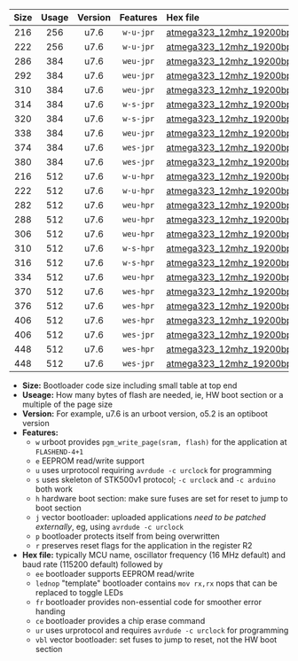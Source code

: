 |Size|Usage|Version|Features|Hex file|
|:-:|:-:|:-:|:-:|:--|
|216|256|u7.6|`w-u-jpr`|[atmega323_12mhz_19200bps_ur_vbl.hex](https://raw.githubusercontent.com/stefanrueger/urboot/main/bootloaders/atmega323/fcpu_12mhz/19200_bps/atmega323_12mhz_19200bps_ur_vbl.hex)|
|222|256|u7.6|`w-u-jpr`|[atmega323_12mhz_19200bps_lednop_ur_vbl.hex](https://raw.githubusercontent.com/stefanrueger/urboot/main/bootloaders/atmega323/fcpu_12mhz/19200_bps/atmega323_12mhz_19200bps_lednop_ur_vbl.hex)|
|286|384|u7.6|`weu-jpr`|[atmega323_12mhz_19200bps_ee_ur_vbl.hex](https://raw.githubusercontent.com/stefanrueger/urboot/main/bootloaders/atmega323/fcpu_12mhz/19200_bps/atmega323_12mhz_19200bps_ee_ur_vbl.hex)|
|292|384|u7.6|`weu-jpr`|[atmega323_12mhz_19200bps_ee_lednop_ur_vbl.hex](https://raw.githubusercontent.com/stefanrueger/urboot/main/bootloaders/atmega323/fcpu_12mhz/19200_bps/atmega323_12mhz_19200bps_ee_lednop_ur_vbl.hex)|
|310|384|u7.6|`weu-jpr`|[atmega323_12mhz_19200bps_ee_lednop_fr_ur_vbl.hex](https://raw.githubusercontent.com/stefanrueger/urboot/main/bootloaders/atmega323/fcpu_12mhz/19200_bps/atmega323_12mhz_19200bps_ee_lednop_fr_ur_vbl.hex)|
|314|384|u7.6|`w-s-jpr`|[atmega323_12mhz_19200bps_vbl.hex](https://raw.githubusercontent.com/stefanrueger/urboot/main/bootloaders/atmega323/fcpu_12mhz/19200_bps/atmega323_12mhz_19200bps_vbl.hex)|
|320|384|u7.6|`w-s-jpr`|[atmega323_12mhz_19200bps_lednop_vbl.hex](https://raw.githubusercontent.com/stefanrueger/urboot/main/bootloaders/atmega323/fcpu_12mhz/19200_bps/atmega323_12mhz_19200bps_lednop_vbl.hex)|
|338|384|u7.6|`weu-jpr`|[atmega323_12mhz_19200bps_ee_lednop_fr_ce_ur_vbl.hex](https://raw.githubusercontent.com/stefanrueger/urboot/main/bootloaders/atmega323/fcpu_12mhz/19200_bps/atmega323_12mhz_19200bps_ee_lednop_fr_ce_ur_vbl.hex)|
|374|384|u7.6|`wes-jpr`|[atmega323_12mhz_19200bps_ee_vbl.hex](https://raw.githubusercontent.com/stefanrueger/urboot/main/bootloaders/atmega323/fcpu_12mhz/19200_bps/atmega323_12mhz_19200bps_ee_vbl.hex)|
|380|384|u7.6|`wes-jpr`|[atmega323_12mhz_19200bps_ee_lednop_vbl.hex](https://raw.githubusercontent.com/stefanrueger/urboot/main/bootloaders/atmega323/fcpu_12mhz/19200_bps/atmega323_12mhz_19200bps_ee_lednop_vbl.hex)|
|216|512|u7.6|`w-u-hpr`|[atmega323_12mhz_19200bps_ur.hex](https://raw.githubusercontent.com/stefanrueger/urboot/main/bootloaders/atmega323/fcpu_12mhz/19200_bps/atmega323_12mhz_19200bps_ur.hex)|
|222|512|u7.6|`w-u-hpr`|[atmega323_12mhz_19200bps_lednop_ur.hex](https://raw.githubusercontent.com/stefanrueger/urboot/main/bootloaders/atmega323/fcpu_12mhz/19200_bps/atmega323_12mhz_19200bps_lednop_ur.hex)|
|282|512|u7.6|`weu-hpr`|[atmega323_12mhz_19200bps_ee_ur.hex](https://raw.githubusercontent.com/stefanrueger/urboot/main/bootloaders/atmega323/fcpu_12mhz/19200_bps/atmega323_12mhz_19200bps_ee_ur.hex)|
|288|512|u7.6|`weu-hpr`|[atmega323_12mhz_19200bps_ee_lednop_ur.hex](https://raw.githubusercontent.com/stefanrueger/urboot/main/bootloaders/atmega323/fcpu_12mhz/19200_bps/atmega323_12mhz_19200bps_ee_lednop_ur.hex)|
|306|512|u7.6|`weu-hpr`|[atmega323_12mhz_19200bps_ee_lednop_fr_ur.hex](https://raw.githubusercontent.com/stefanrueger/urboot/main/bootloaders/atmega323/fcpu_12mhz/19200_bps/atmega323_12mhz_19200bps_ee_lednop_fr_ur.hex)|
|310|512|u7.6|`w-s-hpr`|[atmega323_12mhz_19200bps.hex](https://raw.githubusercontent.com/stefanrueger/urboot/main/bootloaders/atmega323/fcpu_12mhz/19200_bps/atmega323_12mhz_19200bps.hex)|
|316|512|u7.6|`w-s-hpr`|[atmega323_12mhz_19200bps_lednop.hex](https://raw.githubusercontent.com/stefanrueger/urboot/main/bootloaders/atmega323/fcpu_12mhz/19200_bps/atmega323_12mhz_19200bps_lednop.hex)|
|334|512|u7.6|`weu-hpr`|[atmega323_12mhz_19200bps_ee_lednop_fr_ce_ur.hex](https://raw.githubusercontent.com/stefanrueger/urboot/main/bootloaders/atmega323/fcpu_12mhz/19200_bps/atmega323_12mhz_19200bps_ee_lednop_fr_ce_ur.hex)|
|370|512|u7.6|`wes-hpr`|[atmega323_12mhz_19200bps_ee.hex](https://raw.githubusercontent.com/stefanrueger/urboot/main/bootloaders/atmega323/fcpu_12mhz/19200_bps/atmega323_12mhz_19200bps_ee.hex)|
|376|512|u7.6|`wes-hpr`|[atmega323_12mhz_19200bps_ee_lednop.hex](https://raw.githubusercontent.com/stefanrueger/urboot/main/bootloaders/atmega323/fcpu_12mhz/19200_bps/atmega323_12mhz_19200bps_ee_lednop.hex)|
|406|512|u7.6|`wes-hpr`|[atmega323_12mhz_19200bps_ee_lednop_fr.hex](https://raw.githubusercontent.com/stefanrueger/urboot/main/bootloaders/atmega323/fcpu_12mhz/19200_bps/atmega323_12mhz_19200bps_ee_lednop_fr.hex)|
|406|512|u7.6|`wes-jpr`|[atmega323_12mhz_19200bps_ee_lednop_fr_vbl.hex](https://raw.githubusercontent.com/stefanrueger/urboot/main/bootloaders/atmega323/fcpu_12mhz/19200_bps/atmega323_12mhz_19200bps_ee_lednop_fr_vbl.hex)|
|448|512|u7.6|`wes-hpr`|[atmega323_12mhz_19200bps_ee_lednop_fr_ce.hex](https://raw.githubusercontent.com/stefanrueger/urboot/main/bootloaders/atmega323/fcpu_12mhz/19200_bps/atmega323_12mhz_19200bps_ee_lednop_fr_ce.hex)|
|448|512|u7.6|`wes-jpr`|[atmega323_12mhz_19200bps_ee_lednop_fr_ce_vbl.hex](https://raw.githubusercontent.com/stefanrueger/urboot/main/bootloaders/atmega323/fcpu_12mhz/19200_bps/atmega323_12mhz_19200bps_ee_lednop_fr_ce_vbl.hex)|

- **Size:** Bootloader code size including small table at top end
- **Useage:** How many bytes of flash are needed, ie, HW boot section or a multiple of the page size
- **Version:** For example, u7.6 is an urboot version, o5.2 is an optiboot version
- **Features:**
  + `w` urboot provides `pgm_write_page(sram, flash)` for the application at `FLASHEND-4+1`
  + `e` EEPROM read/write support
  + `u` uses urprotocol requiring `avrdude -c urclock` for programming
  + `s` uses skeleton of STK500v1 protocol; `-c urclock` and `-c arduino` both work
  + `h` hardware boot section: make sure fuses are set for reset to jump to boot section
  + `j` vector bootloader: uploaded applications *need to be patched externally*, eg, using `avrdude -c urclock`
  + `p` bootloader protects itself from being overwritten
  + `r` preserves reset flags for the application in the register R2
- **Hex file:** typically MCU name, oscillator frequency (16 MHz default) and baud rate (115200 default) followed by
  + `ee` bootloader supports EEPROM read/write
  + `lednop` "template" bootloader contains `mov rx,rx` nops that can be replaced to toggle LEDs
  + `fr` bootloader provides non-essential code for smoother error handing
  + `ce` bootloader provides a chip erase command
  + `ur` uses urprotocol and requires `avrdude -c urclock` for programming
  + `vbl` vector bootloader: set fuses to jump to reset, not the HW boot section
